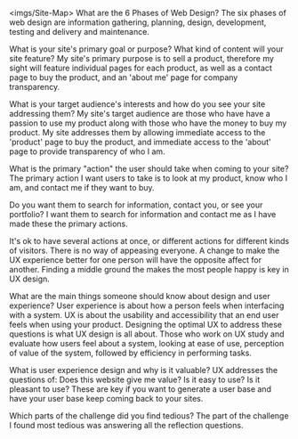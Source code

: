 
<imgs/Site-Map>
What are the 6 Phases of Web Design?
The six phases of web design are information gathering, planning, design, development, testing and delivery and maintenance. 

What is your site's primary goal or purpose? What kind of content will your site feature?
My site's primary purpose is to sell a product, therefore my sight will feature individual pages for each product, as well as a contact page to buy the product, and an 'about me' page for company transparency. 

What is your target audience's interests and how do you see your site addressing them?
My site's target audience are those who have have a passion to use my product along with those who have the money to buy my product. My site addresses them by allowing immediate access to the 'product' page to buy the product, and immediate access to the 'about' page to provide transparency of who I am. 

What is the primary "action" the user should take when coming to your site? 
The primary action I want users to take is to look at my product, know who I am, and contact me if they want to buy. 

Do you want them to search for information, contact you, or see your portfolio? 
I want them to search for information and contact me as I have made these the primary actions.

It's ok to have several actions at once, or different actions for different kinds of visitors.
There is no way of appeasing everyone. A change to make the UX experience better for one person will have the opposite affect for another. Finding a middle ground the makes the most people happy is key in UX design. 

What are the main things someone should know about design and user experience?
User experience is about how a person feels when interfacing with a system. UX is about the usability and accessibility that an end user feels when using your product. Designing the optimal UX to address these questions is what UX design is all about. Those who work on UX study and evaluate how users feel about a system, looking at ease of use, perception of value of the system, followed by efficiency in performing tasks.  

What is user experience design and why is it valuable? 
UX addresses the questions of: Does this website give me value? Is it easy to use? Is it pleasant to use? These are key if you want to generate a user base and have your user base keep coming back to your sites.  

Which parts of the challenge did you find tedious?
The part of the challenge I found most tedious was answering all the reflection questions. 